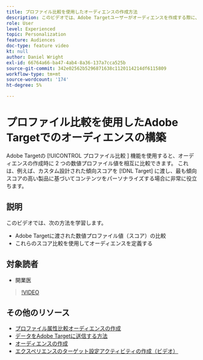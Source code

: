 ```yaml
---
title: プロファイル比較を使用したオーディエンスの作成方法
description: このビデオでは、Adobe Targetユーザーがオーディエンスを作成する際に、プロファイル比較機能を使用して 2 つの数値プロファイル値を比較する方法を示します。
role: User
level: Experienced
topic: Personalization
feature: Audiences
doc-type: feature video
kt: null
author: Daniel Wright
exl-id: 66764a66-ba47-4ab4-8a36-137a7cca525b
source-git-commit: 342e02562b5296871638c1120114214df6115809
workflow-type: tm+mt
source-wordcount: '174'
ht-degree: 5%

---
```


# プロファイル比較を使用したAdobe Targetでのオーディエンスの構築

Adobe Targetの [!UICONTROL  プロファイル比較 ] 機能を使用すると、オーディエンスの作成時に 2 つの数値プロファイル値を相互に比較できます。 これは、例えば、カスタム設計された傾向スコアを [!DNL Target] に渡し、最も傾向スコアの高い製品に基づいてコンテンツをパーソナライズする場合に非常に役立ちます。

## 説明

このビデオでは、次の方法を学習します。

* Adobe Targetに渡された数値プロファイル値（スコア）の比較
* これらのスコア比較を使用してオーディエンスを定義する

## 対象読者

* 開業医

>[!VIDEO](https://video.tv.adobe.com/v/23218/?quality=12)

## その他のリソース

* [プロファイル属性比較オーディエンスの作成](https://experienceleague.adobe.com/docs/target/using/audiences/create-audiences/creating-a-profile-attribute-comparison-audience.html?lang=en)
* [データをAdobe Targetに送信する方法](https://experienceleague.adobe.com/docs/target/using/implement-target/before-implement/methods/methods-to-get-data-into-target.html?lang=en)
* [オーディエンスの作成](https://experienceleague.adobe.com/docs/target/using/audiences/create-audiences/create-audience.html?lang=en)
* [エクスペリエンスのターゲット設定アクティビティの作成（ビデオ）](../activities/create-experience-targeting-activities.md)
